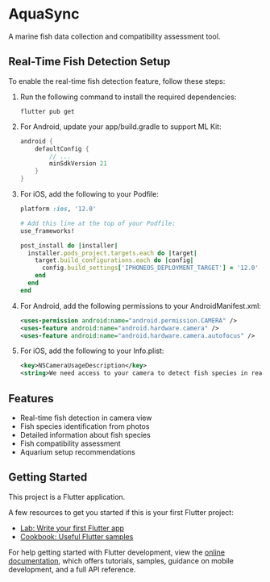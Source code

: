 # AquaSync

A marine fish data collection and compatibility assessment tool.

## Real-Time Fish Detection Setup

To enable the real-time fish detection feature, follow these steps:

1. Run the following command to install the required dependencies:
   ```
   flutter pub get
   ```

2. For Android, update your app/build.gradle to support ML Kit:
   ```gradle
   android {
       defaultConfig {
           // ...
           minSdkVersion 21
       }
   }
   ```

3. For iOS, add the following to your Podfile:
   ```ruby
   platform :ios, '12.0'
   
   # Add this line at the top of your Podfile:
   use_frameworks!
   
   post_install do |installer|
     installer.pods_project.targets.each do |target|
       target.build_configurations.each do |config|
         config.build_settings['IPHONEOS_DEPLOYMENT_TARGET'] = '12.0'
       end
     end
   end
   ```

4. For Android, add the following permissions to your AndroidManifest.xml:
   ```xml
   <uses-permission android:name="android.permission.CAMERA" />
   <uses-feature android:name="android.hardware.camera" />
   <uses-feature android:name="android.hardware.camera.autofocus" />
   ```

5. For iOS, add the following to your Info.plist:
   ```xml
   <key>NSCameraUsageDescription</key>
   <string>We need access to your camera to detect fish species in real-time.</string>
   ```

## Features

- Real-time fish detection in camera view
- Fish species identification from photos
- Detailed information about fish species
- Fish compatibility assessment
- Aquarium setup recommendations

## Getting Started

This project is a Flutter application.

A few resources to get you started if this is your first Flutter project:

- [Lab: Write your first Flutter app](https://docs.flutter.dev/get-started/codelab)
- [Cookbook: Useful Flutter samples](https://docs.flutter.dev/cookbook)

For help getting started with Flutter development, view the
[online documentation](https://docs.flutter.dev/), which offers tutorials,
samples, guidance on mobile development, and a full API reference.
